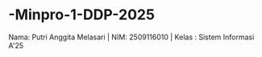 # -Minpro-1-DDP-2025
Nama: Putri Anggita Melasari | NIM: 2509116010 | Kelas : Sistem Informasi A'25
